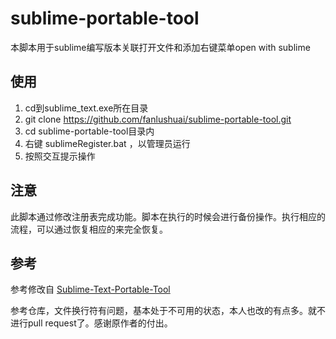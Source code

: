 # sublime-portable-tool

本脚本用于sublime编写版本关联打开文件和添加右键菜单open with sublime

## 使用

1. cd到sublime_text.exe所在目录 
2. git clone https://github.com/fanlushuai/sublime-portable-tool.git
3. cd sublime-portable-tool目录内
4. 右键 sublimeRegister.bat ，以管理员运行
5. 按照交互提示操作

## 注意

此脚本通过修改注册表完成功能。脚本在执行的时候会进行备份操作。执行相应的流程，可以通过恢复相应的来完全恢复。

## 参考

参考修改自 [Sublime-Text-Portable-Tool](https://github.com/loo2k/Sublime-Text-Portable-Tool)

参考仓库，文件换行符有问题，基本处于不可用的状态，本人也改的有点多。就不进行pull request了。感谢原作者的付出。
